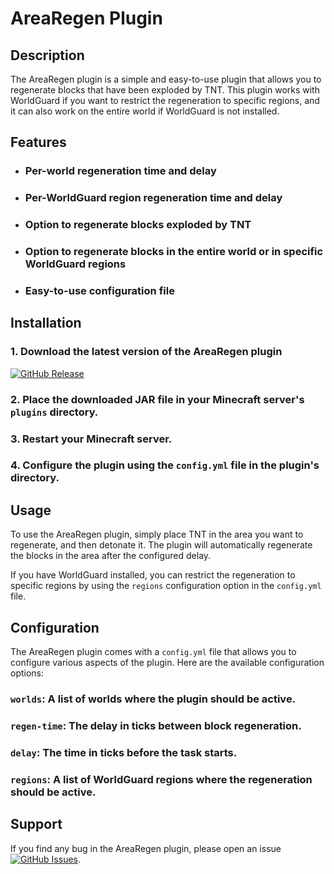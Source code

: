 AreaRegen Plugin
=================

## Description

The AreaRegen plugin is a simple and easy-to-use plugin that allows you to regenerate blocks that have been exploded by TNT. This plugin works with WorldGuard if you want to restrict the regeneration to specific regions, and it can also work on the entire world if WorldGuard is not installed.

## Features

- ### Per-world regeneration time and delay
- ### Per-WorldGuard region regeneration time and delay
- ### Option to regenerate blocks exploded by TNT
- ### Option to regenerate blocks in the entire world or in specific WorldGuard regions
- ### Easy-to-use configuration file

## Installation

### 1. Download the latest version of the AreaRegen plugin
[![GitHub Release](https://img.shields.io/github/release/Mardssss/AreaRegen.svg)](https://github.com/Mardssss/AreaRegen/releases)
### 2. Place the downloaded JAR file in your Minecraft server's `plugins` directory.
### 3. Restart your Minecraft server.
### 4. Configure the plugin using the `config.yml` file in the plugin's directory.

## Usage

To use the AreaRegen plugin, simply place TNT in the area you want to regenerate, and then detonate it. The plugin will automatically regenerate the blocks in the area after the configured delay.

If you have WorldGuard installed, you can restrict the regeneration to specific regions by using the `regions` configuration option in the `config.yml` file.

## Configuration

The AreaRegen plugin comes with a `config.yml` file that allows you to configure various aspects of the plugin. Here are the available configuration options:

### `worlds`: A list of worlds where the plugin should be active.
### `regen-time`: The delay in ticks between block regeneration.
### `delay`: The time in ticks before the task starts.
### `regions`: A list of WorldGuard regions where the regeneration should be active.

## Support

If you find any bug in the AreaRegen plugin, please open an issue
[![GitHub Issues](https://img.shields.io/github/issues/Mardssss/AreaRegen.svg)](https://github.com/Mardssss/AreaRegen/issues).
